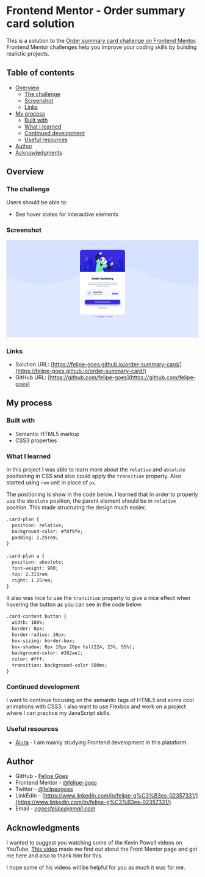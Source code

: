 # Frontend Mentor - Order summary card solution

This is a solution to the [Order summary card challenge on Frontend Mentor](https://www.frontendmentor.io/challenges/order-summary-component-QlPmajDUj). Frontend Mentor challenges help you improve your coding skills by building realistic projects.

## Table of contents

- [Overview](#overview)
  - [The challenge](#the-challenge)
  - [Screenshot](#screenshot)
  - [Links](#links)
- [My process](#my-process)
  - [Built with](#built-with)
  - [What I learned](#what-i-learned)
  - [Continued development](#continued-development)
  - [Useful resources](#useful-resources)
- [Author](#author)
- [Acknowledgments](#acknowledgments)

## Overview

### The challenge

Users should be able to:

- See hover states for interactive elements

### Screenshot

![](./screenshot.jpg)

### Links

- Solution URL: [https://felipe-goes.github.io/order-summary-card/](https://felipe-goes.github.io/order-summary-card/)
- GitHub URL: [https://github.com/felipe-goes](https://github.com/felipe-goes)

## My process

### Built with

- Semantic HTML5 markup
- CSS3 properties

### What I learned

In this project I was able to learn more about the `relative` and `absolute` positioning
in CSS and also could apply the `transition` property. Also started using `rem` unit in
place of `px`.

The positioning is show in the code below. I learned that in order to properly use the
`absolute` position, the parent element should be in `relative` position. This made
structuring the design much easier.

```
.card-plan {
  position: relative;
  background-color: #f8f9fe;
  padding: 1.25rem;
}

.card-plan a {
  position: absolute;
  font-weight: 900;
  top: 2.313rem
  right: 1.25rem;
}
```

It also was nice to use the `transition` property to give a nice effect when hovering the
button as you can see in the code below.

```
.card-content button {
  width: 100%;
  border: 0px;
  border-radius: 10px;
  box-sizing: border-box;
  box-shadow: 0px 10px 20px hsl(224, 23%, 55%);
  background-color: #382ae1;
  color: #fff;
  transition: background-color 500ms;
}
```

### Continued development

I want to continue focusing on the semantic tags of HTML5 and some cool animations
with CSS3. I also want to use Flexbox and work on a project where I can practice my
JavaScript skills.

### Useful resources

- [Alura](https://cursos.alura.com.br/user/ogoesfelipe) - I am mainly studying Frontend
development in this plataform.

## Author

- GitHub - [Felipe Góes](https://github.com/felipe-goes)
- Frontend Mentor - [@felipe-goes](https://www.frontendmentor.io/profile/felipe-goes)
- Twitter - [@felipeogoes](https://www.twitter.com/felipeogoes)
- LinkEdin - [https://www.linkedin.com/in/felipe-g%C3%B3es-02357331/](https://www.linkedin.com/in/felipe-g%C3%B3es-02357331/)
- Email - *ogoesfelipe@gmail.com*

## Acknowledgments

I wanted to suggest you watching some of the Kevin Powell videos on YouTube. [This video](https://www.youtube.com/watch?v=QqDH5sYzDS8)
made me find out about the Front Mentor page and got me here and also to thank him for
this.

I hope some of his videos will be helpful for you as much it was for me.
